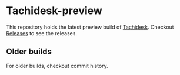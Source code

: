 # Tachidesk-preview
This repository holds the latest preview build of [Tachidesk](https://github.com/Suwayomi/Tachidesk). Checkout [Releases](https://github.com/Suwayomi/Tachidesk-preview/releases) to see the releases.

## Older builds
For older builds, checkout commit history.
